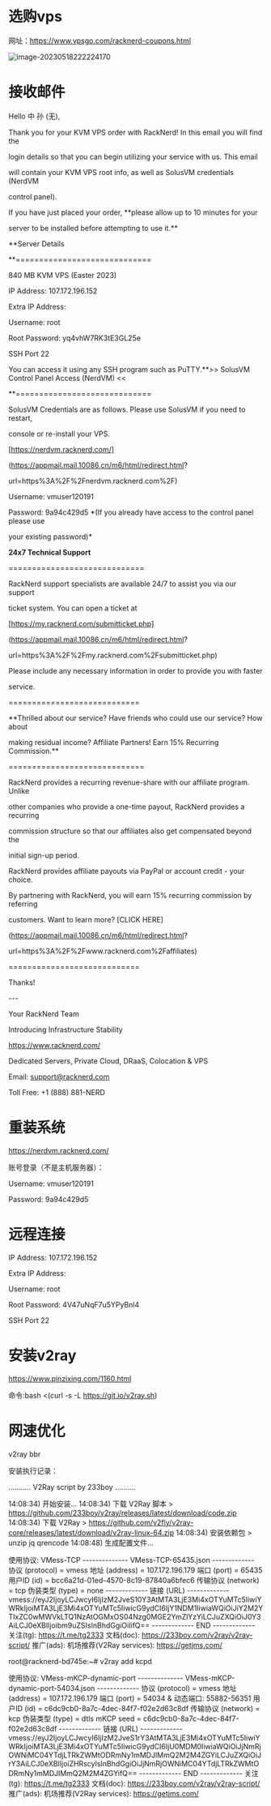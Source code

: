 # 选购vps

网址：https://www.vpsgo.com/racknerd-coupons.html

![image-20230518222224170](images/image-20230518222224170.png)

# 接收邮件

Hello 中 孙 (无), 

Thank you for your KVM VPS order with RackNerd! In this email you will find the 

login details so that you can begin utilizing your service with us. This email 

will contain your KVM VPS root info, as well as SolusVM credentials (NerdVM 

control panel). 

If you have just placed your order, **please allow up to 10 minutes for your 

server to be installed before attempting to use it.** 

**Server Details 

**============================= 

840 MB KVM VPS (Easter 2023) 

IP Address: 107.172.196.152 

Extra IP Address: 

Username: root 

Root Password: yq4vhW7RK3tE3GL25e 

SSH Port 22 

You can access it using any SSH program such as PuTTY.**>> SolusVM Control Panel Access (NerdVM) << 

**============================= 

SolusVM Credentials are as follows. Please use SolusVM if you need to restart, 

console or re-install your VPS. 

[https://nerdvm.racknerd.com/] 

(https://appmail.mail.10086.cn/m6/html/redirect.html? 

url=https%3A%2F%2Fnerdvm.racknerd.com%2F) 

Username: vmuser120191 

Password: 9a94c429d5 *(If you already have access to the control panel please use 

your existing password)* 

**24x7 Technical Support** 

============================= 

RackNerd support specialists are available 24/7 to assist you via our support 

ticket system. You can open a ticket at 

[https://my.racknerd.com/submitticket.php] 

(https://appmail.mail.10086.cn/m6/html/redirect.html? 

url=https%3A%2F%2Fmy.racknerd.com%2Fsubmitticket.php) 

Please include any necessary information in order to provide you with faster 

service. 

============================ 

**Thrilled about our service? Have friends who could use our service? How about 

making residual income? Affiliate Partners! Earn 15% Recurring Commission.** 

============================= 

RackNerd provides a recurring revenue-share with our affiliate program. Unlike 

other companies who provide a one-time payout, RackNerd provides a recurring 

commission structure so that our affiliates also get compensated beyond the 

initial sign-up period. 

RackNerd provides affiliate payouts via PayPal or account credit - your choice. 

By partnering with RackNerd, you will earn 15% recurring commission by referring 

customers. Want to learn more? [CLICK HERE] 

(https://appmail.mail.10086.cn/m6/html/redirect.html? 

url=https%3A%2F%2Fwww.racknerd.com%2Faffiliates) 

============================ 

Thanks! 

\--- 

Your RackNerd Team 

Introducing Infrastructure Stability 

https://www.racknerd.com/ 

Dedicated Servers, Private Cloud, DRaaS, Colocation & VPS 

Email: support@racknerd.com 

Toll Free: +1 (888) 881-NERD





# 重装系统

https://nerdvm.racknerd.com/

账号登录（不是主机服务器）：

Username: vmuser120191

Password: 9a94c429d5

# 远程连接

IP Address: 107.172.196.152

Extra IP Address:

Username: root

Root Password: 4V47uNqF7u5YPyBnl4

SSH Port 22





# 安装v2ray

https://www.pinzixing.com/1160.html

命令:bash <(curl -s -L https://git.io/v2ray.sh)

# 网速优化

v2ray bbr







安装执行记录：

........... V2Ray script by 233boy ..........

14:08:34) 开始安装...
14:08:34) 下载 V2Ray 脚本 > https://github.com/233boy/v2ray/releases/latest/download/code.zip
14:08:34) 下载 V2Ray > https://github.com/v2fly/v2ray-core/releases/latest/download/v2ray-linux-64.zip
14:08:34) 安装依赖包 > unzip jq qrencode
14:08:48) 生成配置文件...

使用协议: VMess-TCP
-------------- VMess-TCP-65435.json -------------
协议 (protocol)         = vmess
地址 (address)          = 107.172.196.179
端口 (port)             = 65435
用户ID (id)             = bcc6a21d-01ed-4570-8c19-87840a6bfec6
传输协议 (network)      = tcp
伪装类型 (type)         = none
------------- 链接 (URL) -------------
vmess://eyJ2IjoyLCJwcyI6IjIzM2JveS10Y3AtMTA3LjE3Mi4xOTYuMTc5IiwiYWRkIjoiMTA3LjE3Mi4xOTYuMTc5IiwicG9ydCI6IjY1NDM1IiwiaWQiOiJiY2M2YTIxZC0wMWVkLTQ1NzAtOGMxOS04Nzg0MGE2YmZlYzYiLCJuZXQiOiJ0Y3AiLCJ0eXBlIjoibm9uZSIsInBhdGgiOiIifQ==
------------- END -------------
关注(tg): https://t.me/tg2333
文档(doc): https://233boy.com/v2ray/v2ray-script/
推广(ads): 机场推荐(V2Ray services): https://getjms.com/











root@racknerd-bd745e:~# v2ray add kcpd

使用协议: VMess-mKCP-dynamic-port
-------------- VMess-mKCP-dynamic-port-54034.json -------------
协议 (protocol)         = vmess
地址 (address)          = 107.172.196.179
端口 (port)             = 54034 & 动态端口: 55882-56351
用户ID (id)             = c6dc9cb0-8a7c-4dec-84f7-f02e2d63c8df
传输协议 (network)      = kcp
伪装类型 (type)         = dtls
mKCP seed               = c6dc9cb0-8a7c-4dec-84f7-f02e2d63c8df
------------- 链接 (URL) -------------
vmess://eyJ2IjoyLCJwcyI6IjIzM2JveS1rY3AtMTA3LjE3Mi4xOTYuMTc5IiwiYWRkIjoiMTA3LjE3Mi4xOTYuMTc5IiwicG9ydCI6IjU0MDM0IiwiaWQiOiJjNmRjOWNiMC04YTdjLTRkZWMtODRmNy1mMDJlMmQ2M2M4ZGYiLCJuZXQiOiJrY3AiLCJ0eXBlIjoiZHRscyIsInBhdGgiOiJjNmRjOWNiMC04YTdjLTRkZWMtODRmNy1mMDJlMmQ2M2M4ZGYifQ==
------------- END -------------
关注(tg): https://t.me/tg2333
文档(doc): https://233boy.com/v2ray/v2ray-script/
推广(ads): 机场推荐(V2Ray services): https://getjms.com/